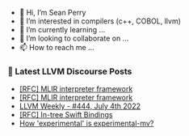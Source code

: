 - 👋 Hi, I’m Sean Perry
- 👀 I’m interested in compilers (c++, COBOL, llvm)
- 🌱 I’m currently learning ...
- 💞️ I’m looking to collaborate on ...
- 📫 How to reach me ...

<!---
s66perry/s66perry is a ✨ special ✨ repository because its `README.md` (this file) appears on your GitHub profile.
You can click the Preview link to take a look at your changes.
--->
### 📕 Latest LLVM Discourse Posts

<!-- DISCOURSE-LLVM:START -->
- [[RFC] MLIR interpreter framework](https://discourse.llvm.org/t/rfc-mlir-interpreter-framework/63567#post_7)
- [[RFC] MLIR interpreter framework](https://discourse.llvm.org/t/rfc-mlir-interpreter-framework/63567#post_6)
- [LLVM Weekly - #444, July 4th 2022](https://discourse.llvm.org/t/llvm-weekly-444-july-4th-2022/63596#post_1)
- [[RFC] In-tree Swift Bindings](https://discourse.llvm.org/t/rfc-in-tree-swift-bindings/63562#post_5)
- [How &#39;experimental&#39; is experimental-mv?](https://discourse.llvm.org/t/how-experimental-is-experimental-mv/63564#post_2)
<!-- DISCOURSE-LLVM:END -->
